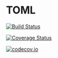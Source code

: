 # TOML

[![Build Status](https://travis-ci.org/wildart/TOML.jl.svg?branch=master)](https://travis-ci.org/wildart/TOML.jl)

[![Coverage Status](https://coveralls.io/repos/wildart/TOML.jl/badge.svg?branch=master&service=github)](https://coveralls.io/github/wildart/TOML.jl?branch=master)

[![codecov.io](http://codecov.io/github/wildart/TOML.jl/coverage.svg?branch=master)](http://codecov.io/github/wildart/TOML.jl?branch=master)
